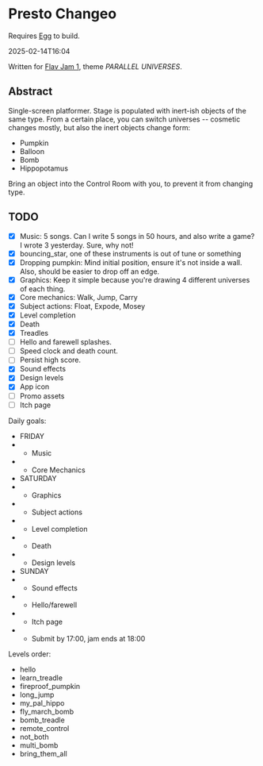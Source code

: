 # Presto Changeo

Requires [Egg](https://github.com/aksommerville/egg) to build.

2025-02-14T16:04

Written for [Flav Jam 1](https://itch.io/jam/flav-jam-1/), theme *PARALLEL UNIVERSES*.

## Abstract

Single-screen platformer.
Stage is populated with inert-ish objects of the same type.
From a certain place, you can switch universes -- cosmetic changes mostly, but also the inert objects change form:
- Pumpkin
- Balloon
- Bomb
- Hippopotamus

Bring an object into the Control Room with you, to prevent it from changing type.

## TODO

- [x] Music: 5 songs. Can I write 5 songs in 50 hours, and also write a game? I wrote 3 yesterday. Sure, why not!
- [x] bouncing_star, one of these instruments is out of tune or something
- [x] Dropping pumpkin: Mind initial position, ensure it's not inside a wall. Also, should be easier to drop off an edge.
- [x] Graphics: Keep it simple because you're drawing 4 different universes of each thing.
- [x] Core mechanics: Walk, Jump, Carry
- [x] Subject actions: Float, Expode, Mosey
- [x] Level completion
- [x] Death
- [x] Treadles
- [ ] Hello and farewell splashes.
- [ ] Speed clock and death count.
- [ ] Persist high score.
- [x] Sound effects
- [x] Design levels
- [x] App icon
- [ ] Promo assets
- [ ] Itch page

Daily goals:
- FRIDAY
- - Music
- - Core Mechanics
- SATURDAY
- - Graphics
- - Subject actions
- - Level completion
- - Death
- - Design levels
- SUNDAY
- - Sound effects
- - Hello/farewell
- - Itch page
- - Submit by 17:00, jam ends at 18:00

Levels order:
- hello
- learn_treadle
- fireproof_pumpkin
- long_jump
- my_pal_hippo
- fly_march_bomb
- bomb_treadle
- remote_control
- not_both
- multi_bomb
- bring_them_all
